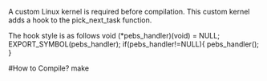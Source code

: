 A custom Linux kernel is required before compilation.
This custom kernel adds a hook to the pick_next_task function.

The hook style is as follows
void (*pebs_handler)(void) = NULL;
EXPORT_SYMBOL(pebs_handler);
if(pebs_handler!=NULL){
		pebs_handler();
}

#How to Compile?
make